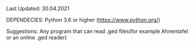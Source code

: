 Last Updated: 30.04.2021

DEPENDECIES:
    Python 3.6 or higher (https://www.python.org/)
    
Suggestions:
    Any program that can read .ged files(for example Ahnentafel or an online .ged reader)

